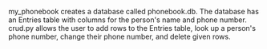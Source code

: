 my_phonebook creates a database called phonebook.db. The database has an Entries table with columns for the person's name and phone number. crud.py allows the user to add rows to the Entries table, look up a person's phone number, change their phone number, and delete given rows.
